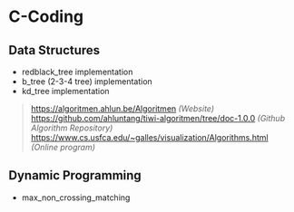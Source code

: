 # C-Coding

## Data Structures

* redblack_tree implementation
* b_tree (2-3-4 tree) implementation 
* kd_tree implementation

> https://algoritmen.ahlun.be/Algoritmen *(Website)*  
> https://github.com/ahluntang/tiwi-algoritmen/tree/doc-1.0.0 *(Github Algorithm Repository)*  
> https://www.cs.usfca.edu/~galles/visualization/Algorithms.html *(Online program)*  

## Dynamic Programming

* max_non_crossing_matching
